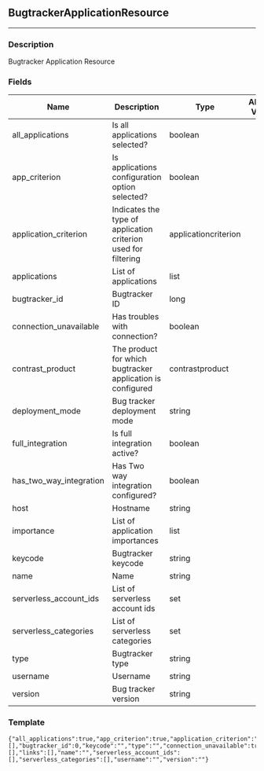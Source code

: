 ## BugtrackerApplicationResource
---
### Description
Bugtracker Application Resource
### Fields
| Name | Description | Type | Allowed Values | Required |
| ---- | ----------- | ---- | -------------- | -------- |
| all_applications | Is all applications selected? | boolean |  | false |
| app_criterion | Is applications configuration option selected? | boolean |  | false |
| application_criterion | Indicates the type of application criterion used for filtering | applicationcriterion |  | false |
| applications | List of applications | list |  | false |
| bugtracker_id | Bugtracker ID | long |  | false |
| connection_unavailable | Has troubles with connection? | boolean |  | false |
| contrast_product | The product for which bugtracker application is configured | contrastproduct |  | false |
| deployment_mode | Bug tracker deployment mode | string |  | false |
| full_integration | Is full integration active? | boolean |  | false |
| has_two_way_integration | Has Two way integration configured? | boolean |  | false |
| host | Hostname | string |  | false |
| importance | List of application importances | list |  | false |
| keycode | Bugtracker keycode | string |  | false |
| name | Name | string |  | false |
| serverless_account_ids | List of serverless account ids | set |  | false |
| serverless_categories | List of serverless categories | set |  | false |
| type | Bugtracker type | string |  | false |
| username | Username | string |  | false |
| version | Bug tracker version | string |  | false |
### Template
```
{"all_applications":true,"app_criterion":true,"application_criterion":"","applications":[],"bugtracker_id":0,"keycode":"","type":"","connection_unavailable":true,"contrast_product":"","deployment_mode":"","full_integration":true,"has_two_way_integration":true,"host":"","importance":[],"links":[],"name":"","serverless_account_ids":[],"serverless_categories":[],"username":"","version":""}
```
